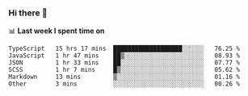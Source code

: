 ### Hi there 👋

<!--
**DBvc/DBvc** is a ✨ _special_ ✨ repository because its `README.md` (this file) appears on your GitHub profile.

Here are some ideas to get you started:

- 🔭 I’m currently working on ...
- 🌱 I’m currently learning ...
- 👯 I’m looking to collaborate on ...
- 🤔 I’m looking for help with ...
- 💬 Ask me about ...
- 📫 How to reach me: ...
- 😄 Pronouns: ...
- ⚡ Fun fact: ...
-->

📊 **Last week I spent time on**
<!--START_SECTION:waka-->

```text
TypeScript   15 hrs 17 mins  ███████████████████░░░░░░   76.25 %
JavaScript   1 hr 47 mins    ██▒░░░░░░░░░░░░░░░░░░░░░░   08.93 %
JSON         1 hr 33 mins    ██░░░░░░░░░░░░░░░░░░░░░░░   07.77 %
SCSS         1 hr 7 mins     █▒░░░░░░░░░░░░░░░░░░░░░░░   05.62 %
Markdown     13 mins         ▒░░░░░░░░░░░░░░░░░░░░░░░░   01.16 %
Other        3 mins          ░░░░░░░░░░░░░░░░░░░░░░░░░   00.26 %
```

<!--END_SECTION:waka-->
